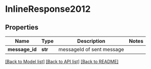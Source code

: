 # InlineResponse2012

## Properties
Name | Type | Description | Notes
------------ | ------------- | ------------- | -------------
**message_id** | **str** | messageId of sent message | 

[[Back to Model list]](../README.md#documentation-for-models) [[Back to API list]](../README.md#documentation-for-api-endpoints) [[Back to README]](../README.md)


